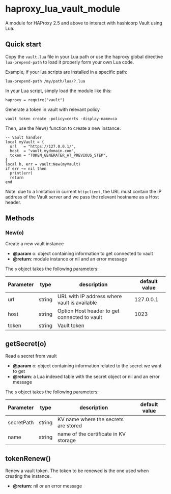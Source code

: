 # haproxy_lua_vault_module

A module for HAProxy 2.5 and above to interact with hashicorp Vault using Lua.

## Quick start

Copy the `vault.lua` file in your Lua path or use the haproxy global directive `lua-prepend-path` to load it properly form your own Lua code.

Example, if your lua scripts are installed in a specific path:

    lua-prepend-path /my/path/lua/?.lua

In your Lua script, simply load the module like this:

    haproxy = require("vault")

Generate a token in vault with relevant policy

    vault token create -policy=certs -display-name=ca

Then, use the New() function to create a new instance:

    -- Vault handler
    local myVault = {
      url   = "https://127.0.0.1/",
      host  = "vault.mydomain.com",
      token = "TOKEN_GENERATER_AT_PREVIOUS_STEP",
    }
    local h, err = vault:New(myVault)
    if err ~= nil then
      print(err)
      return
    end

Note: due to a limitation in current `httpclient`, the URL must contain the IP address of the Vault server and we pass the relevant hostname as a Host header.

## Methods

### New(o)

Create a new vault instance

* **@param** o: object containing information to get connected to vault
* **@return**: module instance or nil and an error message

The `o` object takes the following parameters:

| Parameter | type    |  description                                  | default value |
|-----------|---------|-----------------------------------------------|---------------|
| url       | string  | URL with IP address where vault is available  | 127.0.0.1     |
| host      | string  | Option Host header to get connected to vault  | 1023          |
| token     | string  | Vault token                                   |               |

## getSecret(o)

Read a secret from vault

* **@param** o: object containing information related to the secret we want to get
* **@return**: a Lua indexed table with the secret object or nil and an error message

The `o` object takes the following parameters:

| Parameter  | type    |  description                              | default value |
|------------|---------|-------------------------------------------|---------------|
| secretPath | string  | KV name where the secrets are stored      |               |
| name       | string  | name of the certificate in KV storage     |               |

## tokenRenew()

Renew a vault token. The token to be renewed is the one used when creating the instance.

* **@return**: nil or an error message
